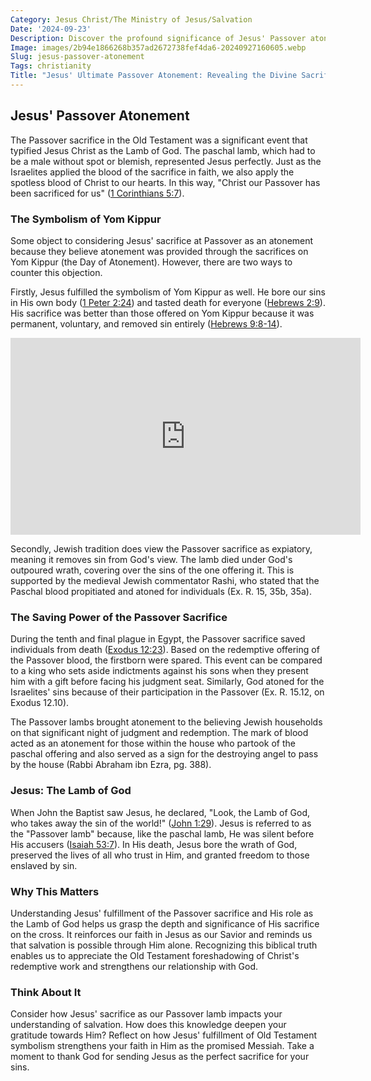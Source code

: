 ```yaml
---
Category: Jesus Christ/The Ministry of Jesus/Salvation
Date: '2024-09-23'
Description: Discover the profound significance of Jesus' Passover atonement in this insightful article. Explore the transformative power of His sacrifice and its implications for believers.
Image: images/2b94e1866268b357ad2672738fef4da6-20240927160605.webp
Slug: jesus-passover-atonement
Tags: christianity
Title: "Jesus' Ultimate Passover Atonement: Revealing the Divine Sacrifice"
---
```


## Jesus' Passover Atonement

The Passover sacrifice in the Old Testament was a significant event that typified Jesus Christ as the Lamb of God. The paschal lamb, which had to be a male without spot or blemish, represented Jesus perfectly. Just as the Israelites applied the blood of the sacrifice in faith, we also apply the spotless blood of Christ to our hearts. In this way, "Christ our Passover has been sacrificed for us" ([1 Corinthians 5:7](https://www.bibleref.com/1-Corinthians/5/1-Corinthians-5-7.html)).

### The Symbolism of Yom Kippur

Some object to considering Jesus' sacrifice at Passover as an atonement because they believe atonement was provided through the sacrifices on Yom Kippur (the Day of Atonement). However, there are two ways to counter this objection.

Firstly, Jesus fulfilled the symbolism of Yom Kippur as well. He bore our sins in His own body ([1 Peter 2:24](https://www.bibleref.com/1-Peter/2/1-Peter-2-24.html)) and tasted death for everyone ([Hebrews 2:9](https://www.bibleref.com/Hebrews/2/Hebrews-2-9.html)). His sacrifice was better than those offered on Yom Kippur because it was permanent, voluntary, and removed sin entirely ([Hebrews 9:8-14](https://www.bibleref.com/Hebrews/9/Hebrews-9-8.html)).


<iframe width="560" height="315" src="https://www.youtube.com/embed/EHATEltE3ww" frameborder="0" allow="autoplay; encrypted-media" allowfullscreen></iframe>


Secondly, Jewish tradition does view the Passover sacrifice as expiatory, meaning it removes sin from God's view. The lamb died under God's outpoured wrath, covering over the sins of the one offering it. This is supported by the medieval Jewish commentator Rashi, who stated that the Paschal blood propitiated and atoned for individuals (Ex. R. 15, 35b, 35a).

### The Saving Power of the Passover Sacrifice

During the tenth and final plague in Egypt, the Passover sacrifice saved individuals from death ([Exodus 12:23](https://www.bibleref.com/Exodus/12/Exodus-12-23.html)). Based on the redemptive offering of the Passover blood, the firstborn were spared. This event can be compared to a king who sets aside indictments against his sons when they present him with a gift before facing his judgment seat. Similarly, God atoned for the Israelites' sins because of their participation in the Passover (Ex. R. 15.12, on Exodus 12.10).

The Passover lambs brought atonement to the believing Jewish households on that significant night of judgment and redemption. The mark of blood acted as an atonement for those within the house who partook of the paschal offering and also served as a sign for the destroying angel to pass by the house (Rabbi Abraham ibn Ezra, pg. 388).

### Jesus: The Lamb of God

When John the Baptist saw Jesus, he declared, "Look, the Lamb of God, who takes away the sin of the world!" ([John 1:29](https://www.bibleref.com/John/1/John-1-29.html)). Jesus is referred to as the "Passover lamb" because, like the paschal lamb, He was silent before His accusers ([Isaiah 53:7](https://www.bibleref.com/Isaiah/53/Isaiah-53-7.html)). In His death, Jesus bore the wrath of God, preserved the lives of all who trust in Him, and granted freedom to those enslaved by sin.

### Why This Matters

Understanding Jesus' fulfillment of the Passover sacrifice and His role as the Lamb of God helps us grasp the depth and significance of His sacrifice on the cross. It reinforces our faith in Jesus as our Savior and reminds us that salvation is possible through Him alone. Recognizing this biblical truth enables us to appreciate the Old Testament foreshadowing of Christ's redemptive work and strengthens our relationship with God.

### Think About It

Consider how Jesus' sacrifice as our Passover lamb impacts your understanding of salvation. How does this knowledge deepen your gratitude towards Him? Reflect on how Jesus' fulfillment of Old Testament symbolism strengthens your faith in Him as the promised Messiah. Take a moment to thank God for sending Jesus as the perfect sacrifice for your sins.